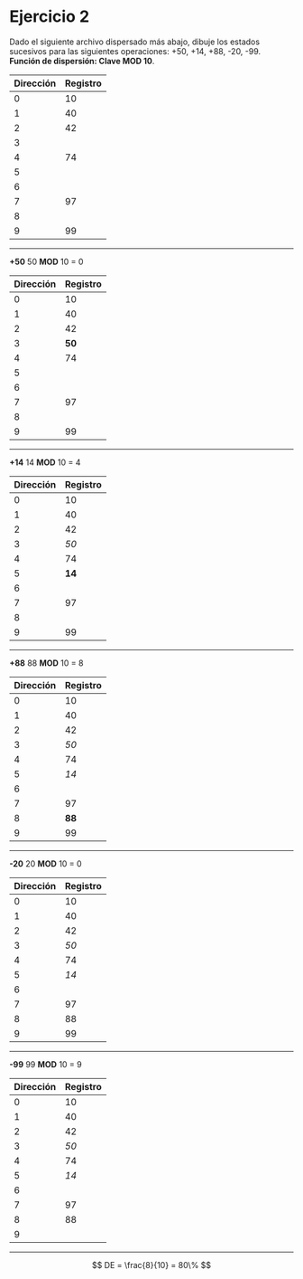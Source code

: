 # Ejercicio 2

Dado el siguiente archivo dispersado más abajo, dibuje los estados sucesivos para las siguientes operaciones: +50, +14, +88, -20, -99. **Función de dispersión: Clave MOD 10**.

| Dirección | Registro  |
|--|--|
| 0 | 10 |
|1| 40 |
|2| 42 |
|3|  |
|4| 74 |
|5||
|6||
|7| 97 |
|8||
|9| 99 |

---

**+50**
50 **MOD** 10 = 0

| Dirección | Registro  |
|--|--|
| 0 | 10 |
|1| 40 |
|2| 42 |
|3| **50** |
|4| 74 |
|5||
|6||
|7| 97 |
|8||
|9| 99 |


---

**+14**
14 **MOD** 10 = 4

| Dirección | Registro  |
|--|--|
| 0 | 10 |
|1| 40 |
|2| 42 |
|3| *50* |
|4| 74 |
|5| **14** |
|6||
|7| 97 |
|8||
|9| 99 |

---

**+88**
88 **MOD** 10 = 8

| Dirección | Registro  |
|--|--|
| 0 | 10 |
|1| 40 |
|2| 42 |
|3| *50* |
|4| 74 |
|5| *14* |
|6||
|7| 97 |
|8| **88** |
|9| 99 |

---

**-20**
20 **MOD** 10 = 0

| Dirección | Registro  |
|--|--|
| 0 | 10 |
|1| 40 |
|2| 42 |
|3| *50* |
|4| 74 |
|5| *14* |
|6||
|7| 97 |
|8| 88 |
|9| 99 |

---

**-99**
99 **MOD** 10 = 9

| Dirección | Registro  |
|--|--|
| 0 | 10 |
|1| 40 |
|2| 42 |
|3| *50* |
|4| 74 |
|5| *14* |
|6||
|7| 97 |
|8| 88 |
|9|  |

---

$$
DE = \frac{8}{10} = 80\%
$$
